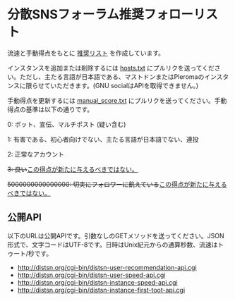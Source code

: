 # 分散SNSフォーラム推奨フォローリスト

流速と手動得点をもとに [推奨リスト](http://distsn.org) を作成しています。

インスタンスを追加または削除するには [hosts.txt](https://github.com/distsn/follow-recommendation/blob/master/hosts.txt) にプルリクを送ってください。ただし、主たる言語が日本語である、マストドンまたはPleromaのインスタンスに限らせていただきます。(GNU socialはAPIを取得できません。)

手動得点を更新するには [manual_score.txt](https://github.com/distsn/follow-recommendation/blob/master/manual-score.txt) にプルリクを送ってください。手動得点の基準は以下の通りです。

0: ボット、宣伝、マルチポスト (疑い含む)

1: 有害である、初心者向けでない、主たる言語が日本語でない、連投

2: 正常なアカウント

<del>3: 良い</del><ins>この得点が新たに与えるべきではない。</ins>

<del>5000000000000000: 切実にフォロワーに飢えている</del><ins>この得点が新たに与えるべきではない。</ins>

## 公開API

以下のURLは公開APIです。引数なしのGETメソッドを送ってください。JSON形式で、文字コードはUTF-8です。日時はUnix紀元からの通算秒数、流速はトゥート/秒です。

* http://distsn.org/cgi-bin/distsn-user-recommendation-api.cgi
* http://distsn.org/cgi-bin/distsn-user-speed-api.cgi
* http://distsn.org/cgi-bin/distsn-instance-speed-api.cgi
* http://distsn.org/cgi-bin/distsn-instance-first-toot-api.cgi
